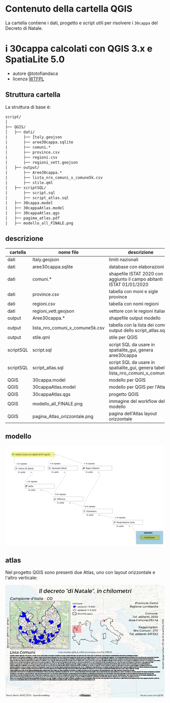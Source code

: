 # Contenuto della cartella QGIS

La cartella contiene i dati, progetto e script utili per risolvere i `30cappa` del Decreto di Natale.

# i 30cappa calcolati con QGIS 3.x e SpatiaLite 5.0

- autore @totofiandaca
- licenza [WTFPL](https://it.wikipedia.org/wiki/WTFPL)

## Struttura cartella

La struttura di base è:

```
script/
│
├── QGIS/
│   ├── dati/
|       ├── Italy.geojson
|       ├── aree30cappa.sqlite
|       ├── comuni.*
|       ├── province.csv
|       ├── regioni.csv
|       ├── regioni_vett.geojson
|   ├── output/
|       ├── Aree30cappa.*
|       ├── lista_nro_comuni_x_comune5k.csv
|       ├── stile.qml
|   ├── scriptSQL/
|       ├── script.sql
|       ├── script_atlas.sql
|   ├── 30cappa.model
|   ├── 30cappaAtlas.model
|   ├── 30cappaAtlas.qgs
|   ├── pagima_atlas.pdf
|   ├── modello_all_FINALE.png

```

## descrizione 

cartella | nome file | descrizione
---------|-----------|-----------
dati     | Italy.geojson | limiti nazionali
dati     | aree30cappa.sqlite | database con elaborazioni
dati     | comuni.* | shapefile ISTAT 2020 con aggiunto il campo abitanti ISTAT 01/01/2020
dati     | province.csv | tabella con moni e sigle province
dati     | regioni.csv | tabella con nomi regioni
dati     | regioni_vett.geojson | vettore con le regioni italiane
output   | Aree30cappa.* | shapefile output modello
output   | lista_nro_comuni_x_comune5k.csv | tabella con la lista dei comuni, output dello script_atlas.sql
output   | stile.qml | stile per QGIS
scriptSQL| script.sql | script SQL da usare in spatialite_gui, genera aree30cappa
scriptSQL| script_atlas.sql | script SQL da usare in spatialite_gui, genera tabella lista_nro_comuni_x_comune5k
QGIS     | 30cappa.model | modello per QGIS
QGIS     | 30cappaAtlas.model | modello per QGIS per l'Atlas
QGIS     | 30cappaAtlas.qgs | progetto QGIS
QGIS     | modello_all_FINALE.png | immagine del workflow del modello
QGIS     | pagina_Atlas_orizzontale.png | pagina dell'Atlas layout orizzontale

## modello

![](modello_all_FINALE.png)

## atlas

Nel progetto QGIS sono presenti due Atlas, uno con layout orizzontale e l'altro verticale:

![](pagina_Atlas_orizzontale.png)